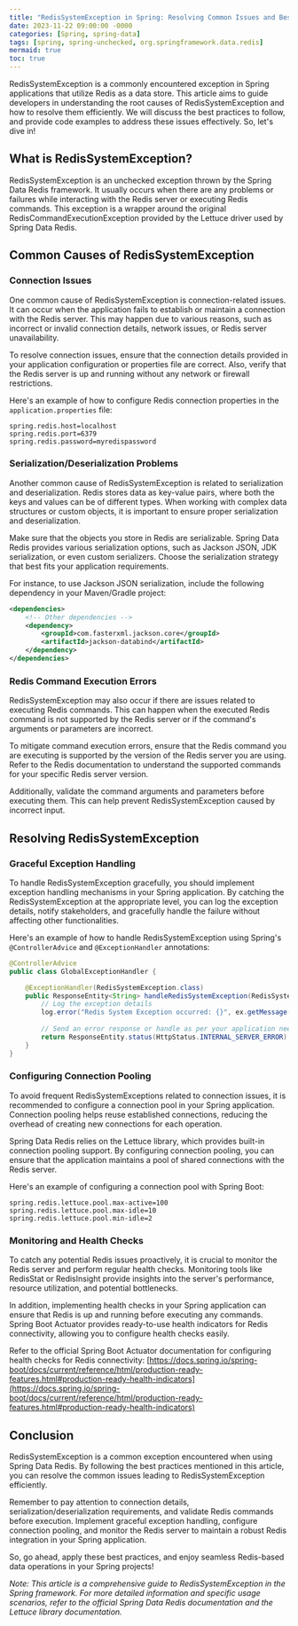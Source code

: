```yaml
---
title: "RedisSystemException in Spring: Resolving Common Issues and Best Practices"
date: 2023-11-22 09:00:00 -0000
categories: [Spring, spring-data]
tags: [spring, spring-unchecked, org.springframework.data.redis]
mermaid: true
toc: true
---
```



RedisSystemException is a commonly encountered exception in Spring applications that utilize Redis as a data store. This article aims to guide developers in understanding the root causes of RedisSystemException and how to resolve them efficiently. We will discuss the best practices to follow, and provide code examples to address these issues effectively. So, let's dive in!

## What is RedisSystemException?

RedisSystemException is an unchecked exception thrown by the Spring Data Redis framework. It usually occurs when there are any problems or failures while interacting with the Redis server or executing Redis commands. This exception is a wrapper around the original RedisCommandExecutionException provided by the Lettuce driver used by Spring Data Redis.

## Common Causes of RedisSystemException

### Connection Issues

One common cause of RedisSystemException is connection-related issues. It can occur when the application fails to establish or maintain a connection with the Redis server. This may happen due to various reasons, such as incorrect or invalid connection details, network issues, or Redis server unavailability.

To resolve connection issues, ensure that the connection details provided in your application configuration or properties file are correct. Also, verify that the Redis server is up and running without any network or firewall restrictions.

Here's an example of how to configure Redis connection properties in the `application.properties` file:

```properties
spring.redis.host=localhost
spring.redis.port=6379
spring.redis.password=myredispassword
```

### Serialization/Deserialization Problems

Another common cause of RedisSystemException is related to serialization and deserialization. Redis stores data as key-value pairs, where both the keys and values can be of different types. When working with complex data structures or custom objects, it is important to ensure proper serialization and deserialization.

Make sure that the objects you store in Redis are serializable. Spring Data Redis provides various serialization options, such as Jackson JSON, JDK serialization, or even custom serializers. Choose the serialization strategy that best fits your application requirements.

For instance, to use Jackson JSON serialization, include the following dependency in your Maven/Gradle project:

```xml
<dependencies>
    <!-- Other dependencies -->
    <dependency>
        <groupId>com.fasterxml.jackson.core</groupId>
        <artifactId>jackson-databind</artifactId>
    </dependency>
</dependencies>
```

### Redis Command Execution Errors

RedisSystemException may also occur if there are issues related to executing Redis commands. This can happen when the executed Redis command is not supported by the Redis server or if the command's arguments or parameters are incorrect.

To mitigate command execution errors, ensure that the Redis command you are executing is supported by the version of the Redis server you are using. Refer to the Redis documentation to understand the supported commands for your specific Redis server version.

Additionally, validate the command arguments and parameters before executing them. This can help prevent RedisSystemException caused by incorrect input.

## Resolving RedisSystemException

### Graceful Exception Handling

To handle RedisSystemException gracefully, you should implement exception handling mechanisms in your Spring application. By catching the RedisSystemException at the appropriate level, you can log the exception details, notify stakeholders, and gracefully handle the failure without affecting other functionalities.

Here's an example of how to handle RedisSystemException using Spring's `@ControllerAdvice` and `@ExceptionHandler` annotations:

```java
@ControllerAdvice
public class GlobalExceptionHandler {

    @ExceptionHandler(RedisSystemException.class)
    public ResponseEntity<String> handleRedisSystemException(RedisSystemException ex) {
        // Log the exception details
        log.error("Redis System Exception occurred: {}", ex.getMessage());
        
        // Send an error response or handle as per your application needs
        return ResponseEntity.status(HttpStatus.INTERNAL_SERVER_ERROR).body("An error occurred while interacting with Redis");
    }
}
```

### Configuring Connection Pooling

To avoid frequent RedisSystemExceptions related to connection issues, it is recommended to configure a connection pool in your Spring application. Connection pooling helps reuse established connections, reducing the overhead of creating new connections for each operation.

Spring Data Redis relies on the Lettuce library, which provides built-in connection pooling support. By configuring connection pooling, you can ensure that the application maintains a pool of shared connections with the Redis server.

Here's an example of configuring a connection pool with Spring Boot:

```properties
spring.redis.lettuce.pool.max-active=100
spring.redis.lettuce.pool.max-idle=10
spring.redis.lettuce.pool.min-idle=2
```

### Monitoring and Health Checks

To catch any potential Redis issues proactively, it is crucial to monitor the Redis server and perform regular health checks. Monitoring tools like RedisStat or RedisInsight provide insights into the server's performance, resource utilization, and potential bottlenecks.

In addition, implementing health checks in your Spring application can ensure that Redis is up and running before executing any commands. Spring Boot Actuator provides ready-to-use health indicators for Redis connectivity, allowing you to configure health checks easily.

Refer to the official Spring Boot Actuator documentation for configuring health checks for Redis connectivity: [https://docs.spring.io/spring-boot/docs/current/reference/html/production-ready-features.html#production-ready-health-indicators](https://docs.spring.io/spring-boot/docs/current/reference/html/production-ready-features.html#production-ready-health-indicators)

## Conclusion

RedisSystemException is a common exception encountered when using Spring Data Redis. By following the best practices mentioned in this article, you can resolve the common issues leading to RedisSystemException efficiently.

Remember to pay attention to connection details, serialization/deserialization requirements, and validate Redis commands before execution. Implement graceful exception handling, configure connection pooling, and monitor the Redis server to maintain a robust Redis integration in your Spring application.

So, go ahead, apply these best practices, and enjoy seamless Redis-based data operations in your Spring projects!

*Note: This article is a comprehensive guide to RedisSystemException in the Spring framework. For more detailed information and specific usage scenarios, refer to the official Spring Data Redis documentation and the Lettuce library documentation.*
